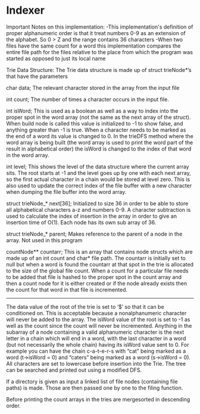 # Indexer

Important Notes on this implementation:
	-This implementation's definition of proper alphanumeric order is that it treat numbers 0-9 as an extension of the alphabet. So 0 > Z and the range contains 36 characters
	-When two files have the same count for a word this implementation compares the entire file path for the files relative to the place from which the program was started as opposed to just its local name
	
Trie Data Structure: The Trie data structure is made up of struct trieNode*’s that have the parameters

char data; The relevant character stored in the array from the input file

int count; The number of times a character occurs in the input file.

int isWord; This is used as a boolean as well as a way to index into the proper spot in the word array (not the same as the next array of the struct). When build node is called this value is initialized to -1 to show false, and anything greater than -1 is true. When a character needs to be marked as the end of a word its value is changed to 0. In the trieDFS method where the word array is being built (the word array is used to print the word part of the result in alphabetical order) the isWord is changed to the index of that word in the word array.

int level; This shows the level of the data structure where the current array sits. The root starts at -1 and the level goes up by one with each next array, so the first actual character in a chain would be stored at level zero. This is also used to update the correct index of the file buffer with a new character when dumping the file buffer into the word array.

struct trieNode_* next[36]; Initialized to size 36 in order to be able to store all alphabetical characters a-z and numbers 0-9. A character subtraction is used to calculate the index of insertion in the array in order to give an insertion time of O(1). Each node has its own sub array of 36.

struct trieNode_* parent; Makes reference to the parent of a node in the array. Not used in this program

countNode** countarr; This is an array that contains node structs which are made up of an int count and char* file path. The countarr is initially set to null but when a word is found the countarr at that spot in the trie is allocated to the size of the global file count. When a count for a particular file needs to be added that file is hashed to the proper spot in the count array and then a count node for it is either created or if the node already exists then the count for that word in that file is incremented.

----------------------------------------------------------------------------------------------------------------------------

The data value of the root of the trie is set to ‘$’ so that it can be conditioned on. This is acceptable because a nonalphanumeric character will never be added to the array. The isWord value of the root is set to -1 as well as the count since the count will never be incremented. Anything in the subarray of a node containing a valid alphanumeric character is the next letter in a chain which will end in a word, with the last character in a word (but not necessarily the whole chain) having its isWord value sent to 0. For example you can have the chain c-a-t-e-r-s with “cat” being marked as a word (t->isWord = 0) and “caters” being marked as a word (s->isWord = 0). All characters are set to lowercase before insertion into the Trie. The tree can be searched and printed out using a modified DFS.

If a directory is given as input a linked list of file nodes (containing file paths) is made. Those are then passed one by one to the filing function.

Before printing the count arrays in the tries are mergesorted in descending order.

